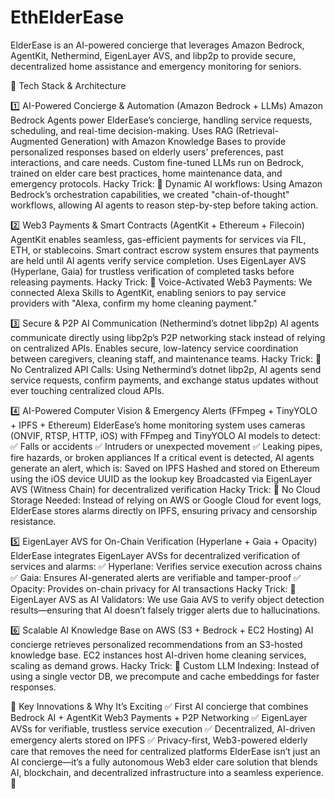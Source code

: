 # EthElderEase
ElderEase is an AI-powered concierge that leverages Amazon Bedrock, AgentKit, Nethermind, EigenLayer AVS, and libp2p to provide secure, decentralized home assistance and emergency monitoring for seniors.

🧩 Tech Stack & Architecture

1️⃣ AI-Powered Concierge & Automation (Amazon Bedrock + LLMs)
Amazon Bedrock Agents power ElderEase’s concierge, handling service requests, scheduling, and real-time decision-making.
Uses RAG (Retrieval-Augmented Generation) with Amazon Knowledge Bases to provide personalized responses based on elderly users' preferences, past interactions, and care needs.
Custom fine-tuned LLMs run on Bedrock, trained on elder care best practices, home maintenance data, and emergency protocols.
Hacky Trick:
 🔹 Dynamic AI workflows: Using Amazon Bedrock’s orchestration capabilities, we created "chain-of-thought" workflows, allowing AI agents to reason step-by-step before taking action.

2️⃣ Web3 Payments & Smart Contracts (AgentKit + Ethereum + Filecoin)
AgentKit enables seamless, gas-efficient payments for services via FIL, ETH, or stablecoins.
Smart contract escrow system ensures that payments are held until AI agents verify service completion.
Uses EigenLayer AVS (Hyperlane, Gaia) for trustless verification of completed tasks before releasing payments.
Hacky Trick:
 🔹 Voice-Activated Web3 Payments: We connected Alexa Skills to AgentKit, enabling seniors to pay service providers with "Alexa, confirm my home cleaning payment."

3️⃣ Secure & P2P AI Communication (Nethermind’s dotnet libp2p)
AI agents communicate directly using libp2p’s P2P networking stack instead of relying on centralized APIs.
Enables secure, low-latency service coordination between caregivers, cleaning staff, and maintenance teams.
Hacky Trick:
 🔹 No Centralized API Calls: Using Nethermind’s dotnet libp2p, AI agents send service requests, confirm payments, and exchange status updates without ever touching centralized cloud APIs.

4️⃣ AI-Powered Computer Vision & Emergency Alerts (FFmpeg + TinyYOLO + IPFS + Ethereum)
ElderEase’s home monitoring system uses cameras (ONVIF, RTSP, HTTP, iOS) with FFmpeg and TinyYOLO AI models to detect:
 ✅ Falls or accidents
 ✅ Intruders or unexpected movement
 ✅ Leaking pipes, fire hazards, or broken appliances
If a critical event is detected, AI agents generate an alert, which is:
Saved on IPFS
Hashed and stored on Ethereum using the iOS device UUID as the lookup key
Broadcasted via EigenLayer AVS (Witness Chain) for decentralized verification
Hacky Trick:
 🔹 No Cloud Storage Needed: Instead of relying on AWS or Google Cloud for event logs, ElderEase stores alarms directly on IPFS, ensuring privacy and censorship resistance.

5️⃣ EigenLayer AVS for On-Chain Verification (Hyperlane + Gaia + Opacity)
ElderEase integrates EigenLayer AVSs for decentralized verification of services and alarms:
 ✅ Hyperlane: Verifies service execution across chains
 ✅ Gaia: Ensures AI-generated alerts are verifiable and tamper-proof
 ✅ Opacity: Provides on-chain privacy for AI transactions
Hacky Trick:
 🔹 EigenLayer AVS as AI Validators: We use Gaia AVS to verify object detection results—ensuring that AI doesn’t falsely trigger alerts due to hallucinations.

6️⃣ Scalable AI Knowledge Base on AWS (S3 + Bedrock + EC2 Hosting)
AI concierge retrieves personalized recommendations from an S3-hosted knowledge base.
EC2 instances host AI-driven home cleaning services, scaling as demand grows.
Hacky Trick:
 🔹 Custom LLM Indexing: Instead of using a single vector DB, we precompute and cache embeddings for faster responses.

🚀 Key Innovations & Why It’s Exciting
✅ First AI concierge that combines Bedrock AI + AgentKit Web3 Payments + P2P Networking
 ✅ EigenLayer AVSs for verifiable, trustless service execution
 ✅ Decentralized, AI-driven emergency alerts stored on IPFS
 ✅ Privacy-first, Web3-powered elderly care that removes the need for centralized platforms
ElderEase isn’t just an AI concierge—it’s a fully autonomous Web3 elder care solution that blends AI, blockchain, and decentralized infrastructure into a seamless experience. 🚀

